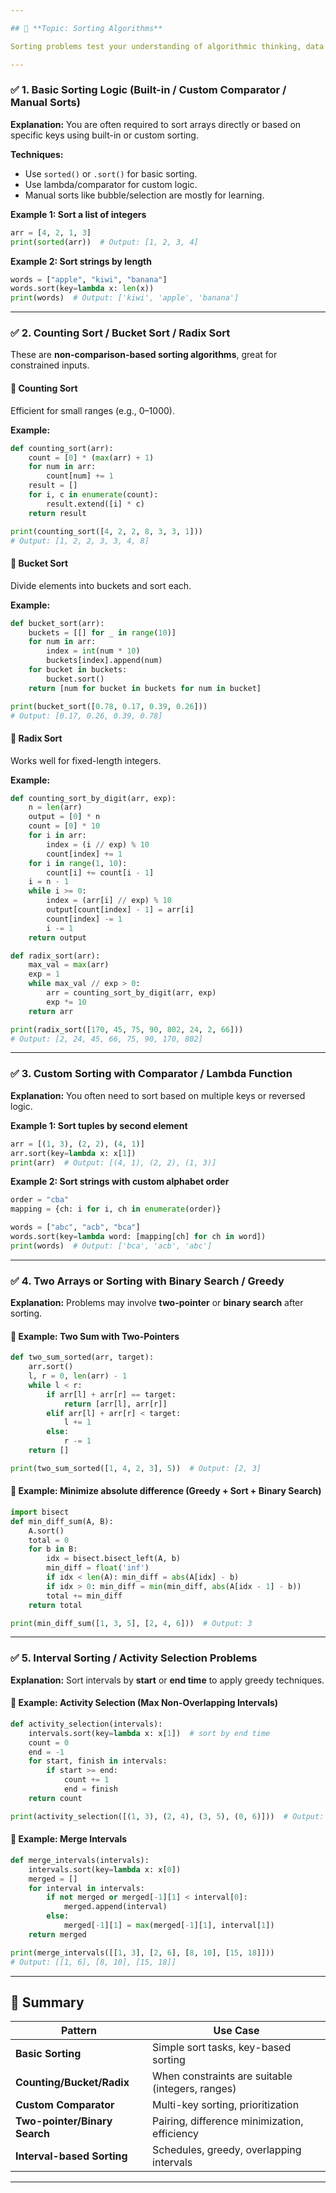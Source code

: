 ```yaml
---

## 📘 **Topic: Sorting Algorithms**

Sorting problems test your understanding of algorithmic thinking, data organization, and optimal approaches. Below are the top sorting-based patterns that commonly appear in interviews.

---
```


### ✅ **1. Basic Sorting Logic (Built-in / Custom Comparator / Manual Sorts)**

**Explanation:**
You are often required to sort arrays directly or based on specific keys using built-in or custom sorting.

**Techniques:**

* Use `sorted()` or `.sort()` for basic sorting.
* Use lambda/comparator for custom logic.
* Manual sorts like bubble/selection are mostly for learning.

**Example 1: Sort a list of integers**

```python
arr = [4, 2, 1, 3]
print(sorted(arr))  # Output: [1, 2, 3, 4]
```

**Example 2: Sort strings by length**

```python
words = ["apple", "kiwi", "banana"]
words.sort(key=lambda x: len(x))
print(words)  # Output: ['kiwi', 'apple', 'banana']
```

---

### ✅ **2. Counting Sort / Bucket Sort / Radix Sort**

These are **non-comparison-based sorting algorithms**, great for constrained inputs.

#### 📌 **Counting Sort**

Efficient for small ranges (e.g., 0–1000).

**Example:**

```python
def counting_sort(arr):
    count = [0] * (max(arr) + 1)
    for num in arr:
        count[num] += 1
    result = []
    for i, c in enumerate(count):
        result.extend([i] * c)
    return result

print(counting_sort([4, 2, 2, 8, 3, 3, 1]))
# Output: [1, 2, 2, 3, 3, 4, 8]
```

#### 📌 **Bucket Sort**

Divide elements into buckets and sort each.

**Example:**

```python
def bucket_sort(arr):
    buckets = [[] for _ in range(10)]
    for num in arr:
        index = int(num * 10)
        buckets[index].append(num)
    for bucket in buckets:
        bucket.sort()
    return [num for bucket in buckets for num in bucket]

print(bucket_sort([0.78, 0.17, 0.39, 0.26]))
# Output: [0.17, 0.26, 0.39, 0.78]
```

#### 📌 **Radix Sort**

Works well for fixed-length integers.

**Example:**

```python
def counting_sort_by_digit(arr, exp):
    n = len(arr)
    output = [0] * n
    count = [0] * 10
    for i in arr:
        index = (i // exp) % 10
        count[index] += 1
    for i in range(1, 10):
        count[i] += count[i - 1]
    i = n - 1
    while i >= 0:
        index = (arr[i] // exp) % 10
        output[count[index] - 1] = arr[i]
        count[index] -= 1
        i -= 1
    return output

def radix_sort(arr):
    max_val = max(arr)
    exp = 1
    while max_val // exp > 0:
        arr = counting_sort_by_digit(arr, exp)
        exp *= 10
    return arr

print(radix_sort([170, 45, 75, 90, 802, 24, 2, 66]))
# Output: [2, 24, 45, 66, 75, 90, 170, 802]
```

---

### ✅ **3. Custom Sorting with Comparator / Lambda Function**

**Explanation:**
You often need to sort based on multiple keys or reversed logic.

**Example 1: Sort tuples by second element**

```python
arr = [(1, 3), (2, 2), (4, 1)]
arr.sort(key=lambda x: x[1])
print(arr)  # Output: [(4, 1), (2, 2), (1, 3)]
```

**Example 2: Sort strings with custom alphabet order**

```python
order = "cba"
mapping = {ch: i for i, ch in enumerate(order)}

words = ["abc", "acb", "bca"]
words.sort(key=lambda word: [mapping[ch] for ch in word])
print(words)  # Output: ['bca', 'acb', 'abc']
```

---

### ✅ **4. Two Arrays or Sorting with Binary Search / Greedy**

**Explanation:**
Problems may involve **two-pointer** or **binary search** after sorting.

#### 📌 **Example: Two Sum with Two-Pointers**

```python
def two_sum_sorted(arr, target):
    arr.sort()
    l, r = 0, len(arr) - 1
    while l < r:
        if arr[l] + arr[r] == target:
            return [arr[l], arr[r]]
        elif arr[l] + arr[r] < target:
            l += 1
        else:
            r -= 1
    return []

print(two_sum_sorted([1, 4, 2, 3], 5))  # Output: [2, 3]
```

#### 📌 **Example: Minimize absolute difference (Greedy + Sort + Binary Search)**

```python
import bisect
def min_diff_sum(A, B):
    A.sort()
    total = 0
    for b in B:
        idx = bisect.bisect_left(A, b)
        min_diff = float('inf')
        if idx < len(A): min_diff = abs(A[idx] - b)
        if idx > 0: min_diff = min(min_diff, abs(A[idx - 1] - b))
        total += min_diff
    return total

print(min_diff_sum([1, 3, 5], [2, 4, 6]))  # Output: 3
```

---

### ✅ **5. Interval Sorting / Activity Selection Problems**

**Explanation:**
Sort intervals by **start** or **end time** to apply greedy techniques.

#### 📌 **Example: Activity Selection (Max Non-Overlapping Intervals)**

```python
def activity_selection(intervals):
    intervals.sort(key=lambda x: x[1])  # sort by end time
    count = 0
    end = -1
    for start, finish in intervals:
        if start >= end:
            count += 1
            end = finish
    return count

print(activity_selection([(1, 3), (2, 4), (3, 5), (0, 6)]))  # Output: 2
```

#### 📌 **Example: Merge Intervals**

```python
def merge_intervals(intervals):
    intervals.sort(key=lambda x: x[0])
    merged = []
    for interval in intervals:
        if not merged or merged[-1][1] < interval[0]:
            merged.append(interval)
        else:
            merged[-1][1] = max(merged[-1][1], interval[1])
    return merged

print(merge_intervals([[1, 3], [2, 6], [8, 10], [15, 18]]))
# Output: [[1, 6], [8, 10], [15, 18]]
```

---

## 🧠 Summary

| Pattern                       | Use Case                                         |
| ----------------------------- | ------------------------------------------------ |
| **Basic Sorting**             | Simple sort tasks, key-based sorting             |
| **Counting/Bucket/Radix**     | When constraints are suitable (integers, ranges) |
| **Custom Comparator**         | Multi-key sorting, prioritization                |
| **Two-pointer/Binary Search** | Pairing, difference minimization, efficiency     |
| **Interval-based Sorting**    | Schedules, greedy, overlapping intervals         |

---

